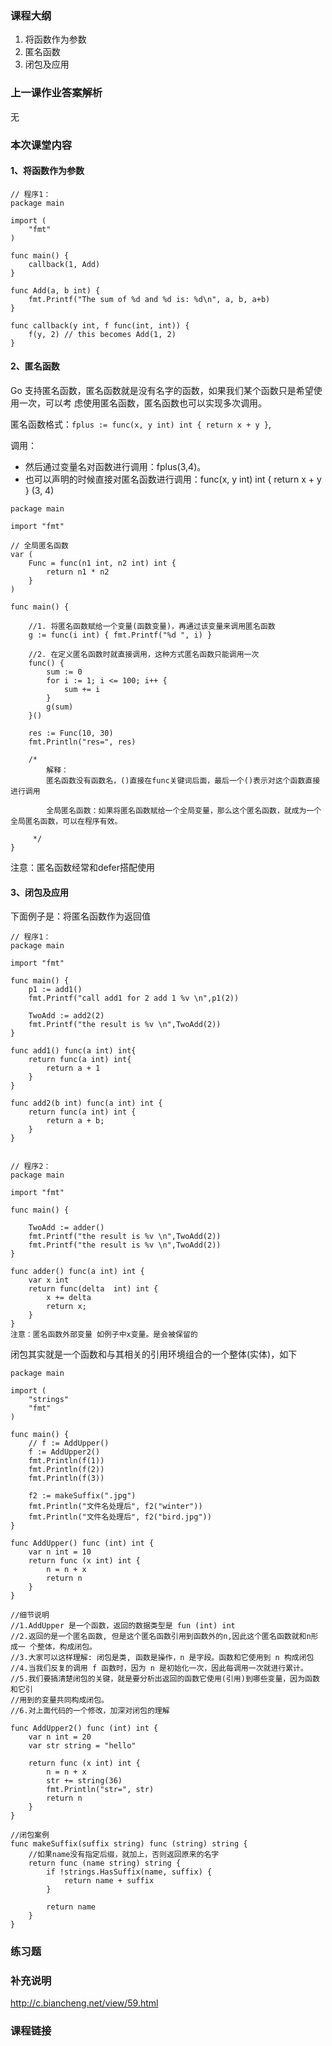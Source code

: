 ### 课程大纲

1. 将函数作为参数
2. 匿名函数
3. 闭包及应用

### 上一课作业答案解析

无

### 本次课堂内容

#### 1、将函数作为参数

```
// 程序1：
package main

import (
    "fmt"
)

func main() {
    callback(1, Add)
}

func Add(a, b int) {
    fmt.Printf("The sum of %d and %d is: %d\n", a, b, a+b)
}

func callback(y int, f func(int, int)) {
    f(y, 2) // this becomes Add(1, 2)
}
```

#### 2、匿名函数

Go 支持匿名函数，匿名函数就是没有名字的函数，如果我们某个函数只是希望使用一次，可以考 虑使用匿名函数，匿名函数也可以实现多次调用。

匿名函数格式：`fplus := func(x, y int) int { return x + y }`,

调用：

- 然后通过变量名对函数进行调用：fplus(3,4)。
- 也可以声明的时候直接对匿名函数进行调用：func(x, y int) int { return x + y } (3, 4)

```
package main

import "fmt"

// 全局匿名函数
var (
	Func = func(n1 int, n2 int) int {
		return n1 * n2
	}
)

func main() {

    //1. 将匿名函数赋给一个变量(函数变量)，再通过该变量来调用匿名函数 
    g := func(i int) { fmt.Printf("%d ", i) }
    
    //2. 在定义匿名函数时就直接调用，这种方式匿名函数只能调用一次
	func() {
		sum := 0
		for i := 1; i <= 100; i++ {
			sum += i
		}
		g(sum)
	}()
	
	res := Func(10, 30)
	fmt.Println("res=", res)
	
	/*
		解释：
		匿名函数没有函数名，()直接在func关键词后面，最后一个()表示对这个函数直接进行调用
		
		全局匿名函数：如果将匿名函数赋给一个全局变量，那么这个匿名函数，就成为一个全局匿名函数，可以在程序有效。
		
	 */
}
```

注意：匿名函数经常和defer搭配使用

#### 3、闭包及应用

下面例子是：将匿名函数作为返回值

```
// 程序1：
package main

import "fmt"

func main() {
	p1 := add1()
	fmt.Printf("call add1 for 2 add 1 %v \n",p1(2))

	TwoAdd := add2(2)
	fmt.Printf("the result is %v \n",TwoAdd(2))
}

func add1() func(a int) int{
	return func(a int) int{
		return a + 1
	}
}

func add2(b int) func(a int) int {
	return func(a int) int {
		return a + b;
	}
}


// 程序2：
package main

import "fmt"

func main() {

	TwoAdd := adder()
	fmt.Printf("the result is %v \n",TwoAdd(2))
	fmt.Printf("the result is %v \n",TwoAdd(2))
}

func adder() func(a int) int {
	var x int
	return func(delta  int) int {
		x += delta
		return x;
	}
}
注意：匿名函数外部变量 如例子中x变量。是会被保留的
```

闭包其实就是一个函数和与其相关的引用环境组合的一个整体(实体)，如下

```
package main

import (
	"strings"
	"fmt"
)

func main() {
	// f := AddUpper()
	f := AddUpper2()
	fmt.Println(f(1))
	fmt.Println(f(2))
	fmt.Println(f(3))

	f2 := makeSuffix(".jpg")
	fmt.Println("文件名处理后", f2("winter"))
	fmt.Println("文件名处理后", f2("bird.jpg"))
}

func AddUpper() func (int) int {
	var n int = 10
	return func (x int) int {
		n = n + x
		return n
	}
}

//细节说明
//1.AddUpper 是一个函数，返回的数据类型是 fun (int) int
//2.返回的是一个匿名函数, 但是这个匿名函数引用到函数外的n,因此这个匿名函数就和n形成一 个整体，构成闭包。
//3.大家可以这样理解: 闭包是类, 函数是操作，n 是字段。函数和它使用到 n 构成闭包
//4.当我们反复的调用 f 函数时，因为 n 是初始化一次，因此每调用一次就进行累计。
//5.我们要搞清楚闭包的关键，就是要分析出返回的函数它使用(引用)到哪些变量，因为函数和它引
//用到的变量共同构成闭包。
//6.对上面代码的一个修改，加深对闭包的理解

func AddUpper2() func (int) int {
	var n int = 20
	var str string = "hello"

	return func (x int) int {
		n = n + x
		str += string(36)
		fmt.Println("str=", str)
		return n
	}
}

//闭包案例
func makeSuffix(suffix string) func (string) string {
	//如果name没有指定后缀，就加上，否则返回原来的名字
	return func (name string) string {
		if !strings.HasSuffix(name, suffix) {
			return name + suffix
		}

		return name
	}
}
```

### 练习题

### 补充说明

http://c.biancheng.net/view/59.html

### 课程链接